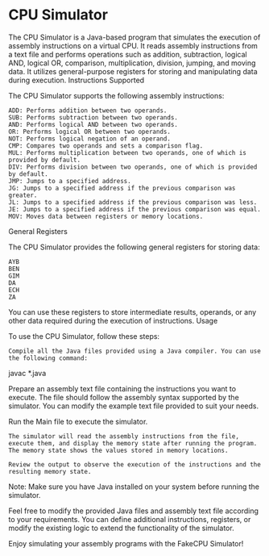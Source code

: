 # CPU Simulator
The CPU Simulator is a Java-based program that simulates the execution of assembly instructions on a virtual CPU. It reads assembly instructions from a text file and performs operations such as addition, subtraction, logical AND, logical OR, comparison, multiplication, division, jumping, and moving data. It utilizes general-purpose registers for storing and manipulating data during execution.
Instructions Supported

The CPU Simulator supports the following assembly instructions:

    ADD: Performs addition between two operands.
    SUB: Performs subtraction between two operands.
    AND: Performs logical AND between two operands.
    OR: Performs logical OR between two operands.
    NOT: Performs logical negation of an operand.
    CMP: Compares two operands and sets a comparison flag.
    MUL: Performs multiplication between two operands, one of which is provided by default.
    DIV: Performs division between two operands, one of which is provided by default.
    JMP: Jumps to a specified address.
    JG: Jumps to a specified address if the previous comparison was greater.
    JL: Jumps to a specified address if the previous comparison was less.
    JE: Jumps to a specified address if the previous comparison was equal.
    MOV: Moves data between registers or memory locations.

General Registers

The CPU Simulator provides the following general registers for storing data:

    AYB
    BEN
    GIM
    DA
    ECH
    ZA

You can use these registers to store intermediate results, operands, or any other data required during the execution of instructions.
Usage

To use the CPU Simulator, follow these steps:

    Compile all the Java files provided using a Java compiler. You can use the following command:

javac *.java

Prepare an assembly text file containing the instructions you want to execute. The file should follow the assembly syntax supported by the simulator. You can modify the example text file provided to suit your needs.

Run the Main file to execute the simulator.


    The simulator will read the assembly instructions from the file, execute them, and display the memory state after running the program. The memory state shows the values stored in memory locations.

    Review the output to observe the execution of the instructions and the resulting memory state.

Note: Make sure you have Java installed on your system before running the simulator.

Feel free to modify the provided Java files and assembly text file according to your requirements. You can define additional instructions, registers, or modify the existing logic to extend the functionality of the simulator.

Enjoy simulating your assembly programs with the FakeCPU Simulator!
